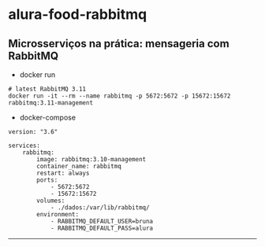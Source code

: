 # alura-food-rabbitmq

## Microsserviços na prática: mensageria com RabbitMQ


* docker run

```
# latest RabbitMQ 3.11
docker run -it --rm --name rabbitmq -p 5672:5672 -p 15672:15672 rabbitmq:3.11-management
```

* docker-compose

```
version: "3.6"

services:
    rabbitmq:
        image: rabbitmq:3.10-management
        container_name: rabbitmq
        restart: always
        ports:
            - 5672:5672
            - 15672:15672
        volumes:
            - ./dados:/var/lib/rabbitmq/
        environment:
            - RABBITMQ_DEFAULT_USER=bruna
            - RABBITMQ_DEFAULT_PASS=alura
```

---

